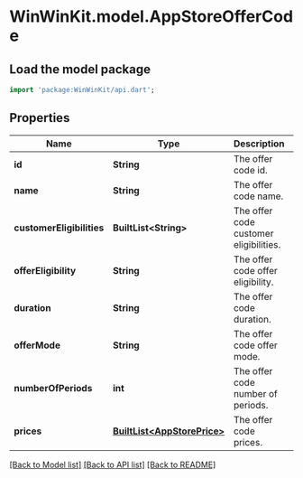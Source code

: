 # WinWinKit.model.AppStoreOfferCode

## Load the model package
```dart
import 'package:WinWinKit/api.dart';
```

## Properties
Name | Type | Description | Notes
------------ | ------------- | ------------- | -------------
**id** | **String** | The offer code id. | 
**name** | **String** | The offer code name. | 
**customerEligibilities** | **BuiltList&lt;String&gt;** | The offer code customer eligibilities. | 
**offerEligibility** | **String** | The offer code offer eligibility. | 
**duration** | **String** | The offer code duration. | 
**offerMode** | **String** | The offer code offer mode. | 
**numberOfPeriods** | **int** | The offer code number of periods. | 
**prices** | [**BuiltList&lt;AppStorePrice&gt;**](AppStorePrice.md) | The offer code prices. | 

[[Back to Model list]](../README.md#documentation-for-models) [[Back to API list]](../README.md#documentation-for-api-endpoints) [[Back to README]](../README.md)


